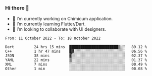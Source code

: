 ### Hi there 👋

<!--
**devcat37/devcat37** is a ✨ _special_ ✨ repository because its `README.md` (this file) appears on your GitHub profile.-->


- 🔭 I’m currently working on Chimicum application.
- 🌱 I’m currently learning Flutter/Dart.
- 👯 I’m looking to collaborate with UI designers.
<!-- - 🤔 I’m looking for help with ... -->

<!--START_SECTION:waka-->

```text
From: 11 October 2022 - To: 18 October 2022

Dart         24 hrs 15 mins  ██████████████████████▒░░   89.12 %
C++          1 hr 47 mins    █▓░░░░░░░░░░░░░░░░░░░░░░░   06.56 %
JSON         38 mins         ▓░░░░░░░░░░░░░░░░░░░░░░░░   02.37 %
YAML         22 mins         ▒░░░░░░░░░░░░░░░░░░░░░░░░   01.37 %
XML          7 mins          ░░░░░░░░░░░░░░░░░░░░░░░░░   00.49 %
Other        1 min           ░░░░░░░░░░░░░░░░░░░░░░░░░   00.08 %
```

<!--END_SECTION:waka-->

